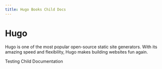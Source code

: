 ```yaml
---
title: Hugo Books Child Docs
---
```


# Hugo

Hugo is one of the most popular open-source static site generators. With its amazing speed and flexibility, Hugo makes building websites fun again.

Testing Child Documentation
